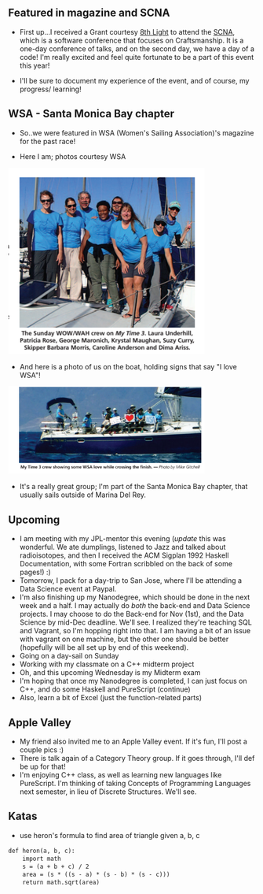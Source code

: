 ## Featured in magazine and SCNA

- First up...I received a Grant courtesy [8th Light](https://8thlight.com/) to attend the [SCNA](https://scna.softwarecraftsmanship.org/), which is a software
  conference that focuses on Craftsmanship. It is a one-day conference of talks, and on the 
  second day, we have a day of a code! I'm really excited and feel quite fortunate to be a part 
  of this event this year!
  
- I'll be sure to document my experience of the event, and of course, my progress/ learning!

## WSA - Santa Monica Bay chapter

- So..we were featured in WSA (Women's Sailing Association)'s magazine for the past race!

- Here I am; photos courtesy WSA 

<img src="/images/wowwah.png" width="400">

- And here is a photo of us on the boat, holding signs that say "I love WSA"!

<img src="/images/wowwah2.png" width="400">

- It's a really great group; I'm part of the Santa Monica Bay chapter, 
  that usually sails outside of Marina Del Rey.
  
## Upcoming
 
 - I am meeting with my JPL-mentor this evening (*update* this was wonderful. We ate dumplings, 
   listened to Jazz and talked about radioisotopes, and then I received the ACM Sigplan 1992 Haskell
   Documentation, with some Fortran scribbled on the back of some pages!) :)
 - Tomorrow, I pack for a day-trip to San Jose, where I'll be attending a Data Science event at Paypal.
 - I'm also finishing up my Nanodegree, which should be done in the next week and a half.
   I may actually do *both* the back-end and Data Science projects. I may choose to do the 
   Back-end for Nov (1st), and the Data Science by mid-Dec deadline. We'll see. I realized they're teaching
   SQL and Vagrant, so I'm hopping right into that. I am having a bit of an issue with vagrant on one 
   machine, but the other one should be better (hopefully will be all set up by end of this weekend).
 - Going on a day-sail on Sunday
 - Working with my classmate on a C++ midterm project
 - Oh, and this upcoming Wednesday is my Midterm exam
 - I'm hoping that once my Nanodegree is completed, I can just focus on C++, and do some Haskell and PureScript (continue)
 - Also, learn a bit of Excel (just the function-related parts)
 
## Apple Valley

- My friend also invited me to an Apple Valley event. If it's fun, I'll post a couple pics :)
- There is talk again of a Category Theory group. If it goes through, I'll def be up for that!
- I'm enjoying C++ class, as well as learning new languages like PureScript. I'm thinking of taking
  Concepts of Programming Languages next semester, in lieu of Discrete Structures. We'll see. 
  
## Katas

- use heron's formula to find area of triangle given a, b, c

```
def heron(a, b, c):
    import math
    s = (a + b + c) / 2 
    area = (s * ((s - a) * (s - b) * (s - c)))
    return math.sqrt(area)
```
  
